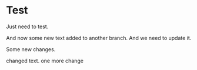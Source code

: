 # Test
Just need to test.

And now some new text added to another branch.
And we need to update it.

Some new changes.

changed text.
one more change